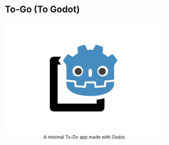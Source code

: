 
# To-Go (To Godot)
<div align="center">
    <img src="./to_go_splash_screen.png">
    A minimal To-Do app made with Godot.
</div>

